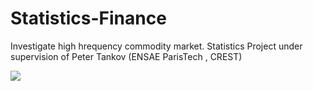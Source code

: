 # Statistics-Finance
Investigate high hrequency commodity market. Statistics Project under supervision of Peter Tankov (ENSAE ParisTech , CREST)

![](https://github.com/wlambert01/Statistics-Finance/blob/master/images/orderflow2.png)
